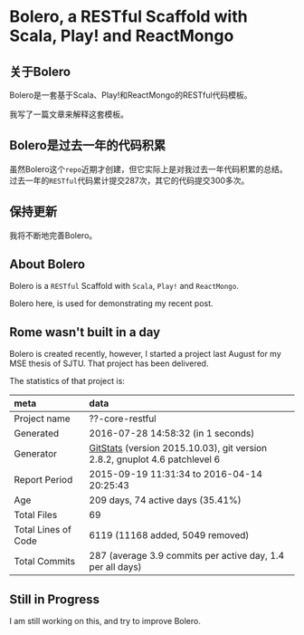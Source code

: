 # Bolero, a RESTful Scaffold with Scala, Play! and ReactMongo

## 关于Bolero

Bolero是一套基于Scala、Play!和ReactMongo的RESTful代码模板。

我写了一篇文章来解释这套模板。

## Bolero是过去一年的代码积累

虽然Bolero这个`repo`近期才创建，但它实际上是对我过去一年代码积累的总结。
过去一年的`RESTful`代码累计提交287次，其它的代码提交300多次。

## 保持更新

我将不断地完善Bolero。

## About Bolero

Bolero is a `RESTful` Scaffold with `Scala`, `Play!` and `ReactMongo`.

Bolero here, is used for demonstrating my recent post.

## Rome wasn't built in a day

Bolero is created recently,
however, I started a project last August for my MSE thesis of SJTU.
That project has been delivered.

The statistics of that project is:

meta | data
:----|:----
Project name | ??-core-restful
Generated | 2016-07-28 14:58:32 (in 1 seconds)
Generator | [GitStats](http://gitstats.sourceforge.net/) (version 2015.10.03), git version 2.8.2, gnuplot 4.6 patchlevel 6
Report Period | 2015-09-19 11:31:34 to 2016-04-14 20:25:43
Age | 209 days, 74 active days (35.41%)
Total Files | 69
Total Lines of Code | 6119 (11168 added, 5049 removed)
Total Commits | 287 (average 3.9 commits per active day, 1.4 per all days)

## Still in Progress

I am still working on this, and try to improve Bolero.